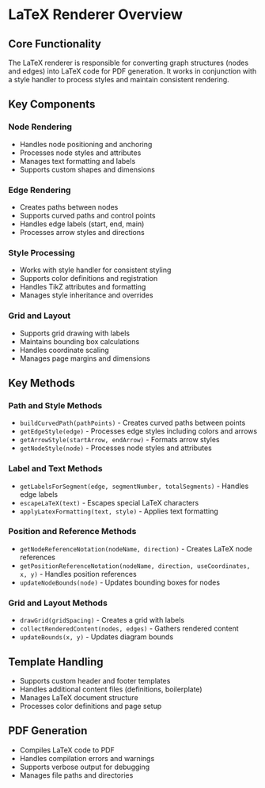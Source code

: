 # LaTeX Renderer Overview

## Core Functionality
The LaTeX renderer is responsible for converting graph structures (nodes and edges) into LaTeX code for PDF generation. It works in conjunction with a style handler to process styles and maintain consistent rendering.

## Key Components

### Node Rendering
- Handles node positioning and anchoring
- Processes node styles and attributes
- Manages text formatting and labels
- Supports custom shapes and dimensions

### Edge Rendering
- Creates paths between nodes
- Supports curved paths and control points
- Handles edge labels (start, end, main)
- Processes arrow styles and directions

### Style Processing
- Works with style handler for consistent styling
- Supports color definitions and registration
- Handles TikZ attributes and formatting
- Manages style inheritance and overrides

### Grid and Layout
- Supports grid drawing with labels
- Maintains bounding box calculations
- Handles coordinate scaling
- Manages page margins and dimensions

## Key Methods

### Path and Style Methods
- `buildCurvedPath(pathPoints)` - Creates curved paths between points
- `getEdgeStyle(edge)` - Processes edge styles including colors and arrows
- `getArrowStyle(startArrow, endArrow)` - Formats arrow styles
- `getNodeStyle(node)` - Processes node styles and attributes

### Label and Text Methods
- `getLabelsForSegment(edge, segmentNumber, totalSegments)` - Handles edge labels
- `escapeLaTeX(text)` - Escapes special LaTeX characters
- `applyLatexFormatting(text, style)` - Applies text formatting

### Position and Reference Methods
- `getNodeReferenceNotation(nodeName, direction)` - Creates LaTeX node references
- `getPositionReferenceNotation(nodeName, direction, useCoordinates, x, y)` - Handles position references
- `updateNodeBounds(node)` - Updates bounding boxes for nodes

### Grid and Layout Methods
- `drawGrid(gridSpacing)` - Creates a grid with labels
- `collectRenderedContent(nodes, edges)` - Gathers rendered content
- `updateBounds(x, y)` - Updates diagram bounds

## Template Handling
- Supports custom header and footer templates
- Handles additional content files (definitions, boilerplate)
- Manages LaTeX document structure
- Processes color definitions and page setup

## PDF Generation
- Compiles LaTeX code to PDF
- Handles compilation errors and warnings
- Supports verbose output for debugging
- Manages file paths and directories 